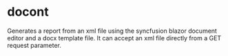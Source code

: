 # docont



Generates a report from an xml file using the syncfusion blazor document editor and a docx template file. It can accept an xml file directly from a GET request parameter.